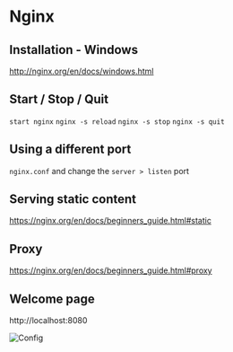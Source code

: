 # Nginx

## Installation - Windows
http://nginx.org/en/docs/windows.html

## Start / Stop / Quit
`start nginx`
`nginx -s reload`
`nginx -s stop`
`nginx -s quit`

##  Using a different port
`nginx.conf` and change the `server > listen` port

##  Serving static content
https://nginx.org/en/docs/beginners_guide.html#static

##  Proxy
https://nginx.org/en/docs/beginners_guide.html#proxy

##  Welcome page
http://localhost:8080

![Config](https://github.com/p4ndev/nginx-api-gateway/raw/master/nginx-1.24.0/Config.jpg)
